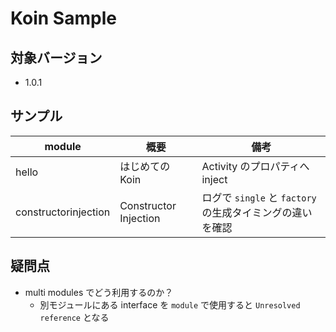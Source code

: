 # Koin Sample

## 対象バージョン

* 1.0.1

## サンプル

| module | 概要 | 備考 |
| - | - | - |
| hello | はじめての Koin | Activity のプロパティへ inject |
| constructorinjection | Constructor Injection | ログで `single` と `factory` の生成タイミングの違いを確認 |

## 疑問点

* multi modules でどう利用するのか？
  * 別モジュールにある interface を `module` で使用すると `Unresolved reference` となる
